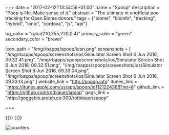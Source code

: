 +++
date = "2017-02-12T13:54:56+01:00"
name = "Spoop"
description = "Poop is life. Make sense of it."
abstract = "The ultimate in unofficial poo tracking for Open Biome donors."
tags = ["biome", "bioinfo", "tracking", "hybrid", "ionic", "cordova", "js", "api"]

bg_color = "rgba(210,255,220,0.4)"
primary_color = "green"
secondary_color = "brown"

icon_path = "/img/rbapps/spoop/icon.png"
screenshots = [
"/img/rbapps/spoop/screenshots/ios/Simulator Screen Shot 6 Jun 2016, 09.32.41.png",
"/img/rbapps/spoop/screenshots/ios/Simulator Screen Shot 6 Jun 2016, 09.32.51.png",
"/img/rbapps/spoop/screenshots/ios/Simulator Screen Shot 6 Jun 2016, 09.33.04.png",
"/img/rbapps/spoop/screenshots/ios/Simulator Screen Shot 6 Jun 2016, 09.33.13.png"
]
website_link = "http://spoop.info"
itunes_link = "https://itunes.apple.com/us/app/spoop/id1121224366?mt=8"
github_link = "https://github.com/rotblauer/spoop"
gogs_link = "http://goggable.areteh.co:300/rotblauer/spoop"

+++

{{<directoryscreenshots path="/static/img/rbapps/spoop/screenshots/ios/" pathURL="/img/rbapps/spoop/screenshots/ios/" >}}
{{</directoryscreenshots>}}

![counters](/img/rbapps/spoop/screenshots/demo_counters.png)